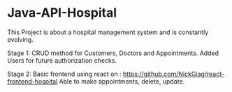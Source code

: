 # Java-API-Hospital

This Project is about a hospital management system and is constantly evolving.

Stage 1: CRUD method for Customers, Doctors and Appointments. Added Users for 
future authorization checks.

Stage 2: Basic frontend using react on : https://github.com/NickGiag/react-frontend-hospital
Able to make appointments, delete, update.



